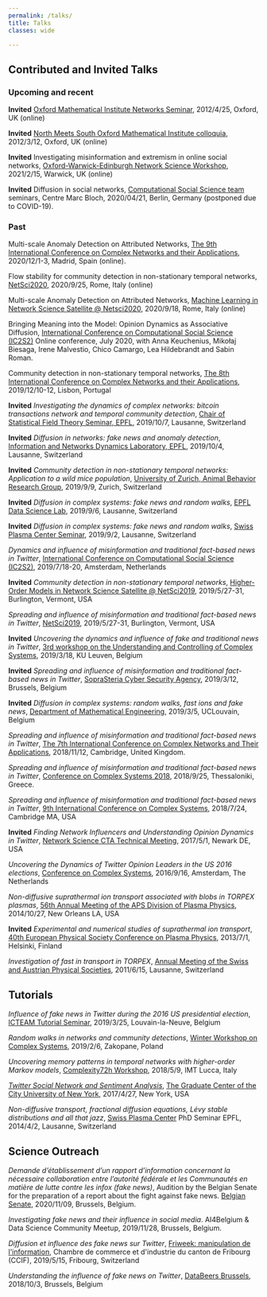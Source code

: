 ```yaml
---
permalink: /talks/
title: Talks
classes: wide

---
```


## Contributed and Invited Talks

### Upcoming and recent

**Invited** [Oxford Mathematical Institute Networks Seminar](https://www.maths.ox.ac.uk/groups/networks/networks-seminar), 2012/4/25, Oxford, UK (online)

**Invited** [North Meets South Oxford Mathematical Institute colloquia](https://www.maths.ox.ac.uk/node/38067), 2012/3/12, Oxford, UK (online)

**Invited** Investigating misinformation and extremism in online social networks, [Oxford-Warwick-Edinburgh Network Science Workshop](https://warwick.ac.uk/fac/sci/maths/research/miraw/days/owenetsci), 2021/2/15, Warwick, UK (online)

**Invited** Diffusion in social networks, [Computational Social Science team](https://cmb.huma-num.fr/) seminars, Centre Marc Bloch, 2020/04/21, Berlin, Germany (postponed due to COVID-19).

### Past

Multi-scale Anomaly Detection on Attributed Networks, [The 9th International Conference on Complex Networks and their Applications](https://www.complexnetworks.org/), 2020/12/1-3, Madrid, Spain (online).

Flow stability for community detection in non-stationary temporal networks, [NetSci2020](https://netsci2020.netscisociety.net/), 2020/9/25, Rome, Italy (online)

Multi-scale Anomaly Detection on Attributed Networks, [Machine Learning in Network Science Satellite @ Netsci2020](https://mlns20.tumblr.com/), 2020/9/18, Rome, Italy (online)

Bringing Meaning into the Model: Opinion Dynamics as Associative Diffusion, [International Conference on Computational Social Science (IC2S2)](https://ic2s2.mit.edu/) Online conference, July 2020, with Anna Keuchenius, Mikołaj Biesaga, Irene Malvestio, Chico Camargo, Lea Hildebrandt and Sabin Roman.

Community detection in non-stationary temporal networks, [The 8th International Conference on Complex Networks and their Applications](https://www.complexnetworks.org/), 2019/12/10-12, Lisbon, Portugal 

**Invited** *Investigating the dynamics of complex networks: bitcoin transactions network and temporal community detection*, [Chair of Statistical Field Theory Seminar, EPFL](https://www.epfl.ch/labs/csft/), 2019/10/7, Lausanne, Switzerland

**Invited** *Diffusion in networks: fake news and anomaly detection*, [Information and Networks Dynamics Laboratory, EPFL](https://indy.epfl.ch/), 2019/10/4, Lausanne, Switzerland

**Invited** *Community detection in non-stationary temporal networks: Application to a wild mice population*, [University of Zurich, Animal Behavior Research Group](https://www.ieu.uzh.ch/en/staff/member/koenig_barbara.html), 2019/9/9, Zurich, Switzerland

**Invited** *Diffusion in complex systems: fake news and random walks*, [EPFL](https://memento.epfl.ch/event/diffusion-in-networks-fake-news-and-random-walks/) [Data Science Lab](https://dlab.epfl.ch/), 2019/9/6, Lausanne, Switzerland

**Invited** *Diffusion in complex systems: fake news and random walks*, [Swiss Plasma Center Seminar](https://spc.epfl.ch/), 2019/9/2, Lausanne, Switzerland

*Dynamics and influence of misinformation and traditional fact-based news in Twitter*, [International Conference on Computational Social Science (IC2S2)](https://2019.ic2s2.org/), 2019/7/18-20, Amsterdam, Netherlands

**Invited** *Community detection in non-stationary temporal networks*, [Higher-Order Models in Network Science Satellite @ NetSci2019](https://uzhdag.github.io/hons_web/), 2019/5/27-31, Burlington, Vermont, USA

*Spreading and influence of misinformation and traditional fact-based news in Twitter*, [NetSci2019](http://netsci2019.com/), 2019/5/27-31, Burlington, Vermont, USA


**Invited** *Uncovering the dynamics and influence of fake and traditional news in Twitter*, [3rd workshop on the Understanding and Controlling of Complex Systems](https://wms.cs.kuleuven.be/ucocos/events/3rd-ucocos-workshop-monday-18-march-2019-leuven-belgium), 2019/3/18, KU Leuven, Belgium

**Invited** *Spreading and influence of misinformation and traditional fact-based news in Twitter*, [SopraSteria Cyber Security Agency](https://www.soprasteria.be/en), 2019/3/12, Brussels, Belgium

**Invited** *Diffusion in complex systems: random walks, fast ions and fake news*, [Department of Mathematical Engineering](https://uclouvain.be/en/research-institutes/icteam/inma/seminars.html), 2019/3/5, UCLouvain, Belgium

*Spreading and influence of misinformation and traditional fact-based news in Twitter*, [The 7th International Conference on Complex Networks and Their Applications](https://www.2018.complexnetworks.org/), 2018/11/12, Cambridge, United Kingdom.

*Spreading and influence of misinformation and traditional fact-based news in Twitter*, [Conference on Complex Systems 2018](http://ccs2018.web.auth.gr/), 2018/9/25, Thessaloniki, Greece.

*Spreading and influence of misinformation and traditional fact-based news in Twitter*, [9th International Conference on Complex Systems](https://necsi.edu/events/iccs2018/), 2018/7/24, Cambridge MA, USA 

**Invited** *Finding Network Influencers and Understanding Opinion Dynamics in Twitter*, [Network Science CTA Technical Meeting](http://www.ns-cta.org/ns-cta-blog/), 2017/5/1, Newark DE, USA

*Uncovering the Dynamics of Twitter Opinion Leaders in the US 2016 elections*, [Conference on Complex Systems](http://www.ccs2016.org/), 2016/9/16, Amsterdam, The Netherlands

*Non-diffusive suprathermal ion transport associated with blobs in TORPEX plasmas*, [56th Annual Meeting of the APS Division of Plasma Physics](https://meetings.aps.org/Meeting/DPP14/Content/2782), 2014/10/27, New Orleans LA, USA

**Invited** *Experimental and numerical studies of suprathermal ion transport*, [40th European Physical Society Conference on Plasma Physics](http://eps2013.aalto.fi/?page=importantDates), 2013/7/1, Helsinki, Finland

*Investigation of fast in transport in TORPEX*, [Annual Meeting of the Swiss and Austrian Physical Societies](https://www.sps.ch/en/events/joint_annual_meeting_2011/), 2011/6/15, Lausanne, Switzerland

## Tutorials

*Influence of fake news in Twitter during the 2016 US presidential election*, [ICTEAM Tutorial Seminar](https://uclouvain.be/en/research-institutes/icteam), 2019/3/25, Louvain-la-Neuve, Belgium

*Random walks in networks and community detections*, [Winter Workshop on Complex Systems](http://wwcs2019.org/), 2019/2/6, Zakopane, Poland

*Uncovering memory patterns in temporal networks with higher-order Markov models*, [Complexity72h Workshop](https://complexity72h.weebly.com/previous-edition.html), 2018/5/9, IMT Lucca, Italy

[*Twitter Social Network and Sentiment Analysis*](https://github.com/alexbovet/network_lesson), [The Graduate Center of the City University of New York](https://gc.cuny.edu/Home), 2017/4/27, New York, USA

*Non-diffusive transport, fractional diffusion equations, Lévy stable distributions and all that jazz*, [Swiss Plasma Center](https://spc.epfl.ch/) PhD Seminar EPFL, 2014/4/2, Lausanne, Switzerland

## Science Outreach

*Demande   d’établissement   d’un   rapport   d’information   concernant   la   nécessaire   collaboration  entre  l’autorité  fédérale  et  les   Communautés   en   matière   de   lutte   contre les infox (fake news)*, Audition by the Belgian Senate for the preparation of a report about the fight against fake news. [Belgian Senate](https://www.senate.be/www/webdriver?MItabObj=pdf&MIcolObj=pdf&MInamObj=pdfid&MItypeObj=application/pdf&MIvalObj=117440622), 2020/11/09, Brussels, Belgium.

*Investigating fake news and their influence in social media*. AI4Belgium & Data Science Community Meetup, 2019/11/28, Brussels, Belgium.

*Diffusion et influence des fake news sur Twitter*, [Friweek: manipulation de l'information](https://www.friweek.ch), Chambre de commerce et d'industrie du canton de Fribourg (CCIF), 2019/5/15, Fribourg, Switzerland

*Understanding the influence of fake news on Twitter*, [DataBeers Brussels](https://databeers.brussels/), 2018/10/3, Brussels, Belgium



